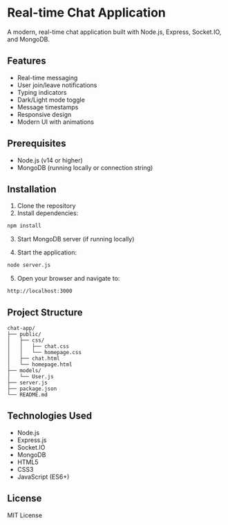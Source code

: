 # Real-time Chat Application

A modern, real-time chat application built with Node.js, Express, Socket.IO, and MongoDB.

## Features

- Real-time messaging
- User join/leave notifications
- Typing indicators
- Dark/Light mode toggle
- Message timestamps
- Responsive design
- Modern UI with animations

## Prerequisites

- Node.js (v14 or higher)
- MongoDB (running locally or connection string)

## Installation

1. Clone the repository
2. Install dependencies:
```bash
npm install
```

3. Start MongoDB server (if running locally)

4. Start the application:
```bash
node server.js
```

5. Open your browser and navigate to:
```
http://localhost:3000
```

## Project Structure

```
chat-app/
├── public/
│   ├── css/
│   │   ├── chat.css
│   │   └── homepage.css
│   ├── chat.html
│   └── homepage.html
├── models/
│   └── User.js
├── server.js
├── package.json
└── README.md
```

## Technologies Used

- Node.js
- Express.js
- Socket.IO
- MongoDB
- HTML5
- CSS3
- JavaScript (ES6+)

## License

MIT License 